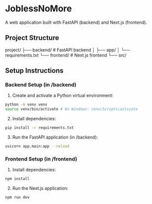 # JoblessNoMore

A web application built with FastAPI (backend) and Next.js (frontend).

## Project Structure

project/
├── backend/ # FastAPI backend
│ ├── app/
│ └── requirements.txt
└── frontend/ # Next.js frontend
└── src/


## Setup Instructions

### Backend Setup (in /backend)
1. Create and activate a Python virtual environment:
```bash
python -m venv venv
source venv/bin/activate # On Windows: venv\Scripts\activate
```

2. Install dependencies:
```bash
pip install -r requirements.txt
```

3. Run the FastAPI application (in /backend):
```bash
uvicorn app.main:app --reload
```

### Frontend Setup (in /frontend)
1. Install dependencies:
```bash
npm install
```

2. Run the Next.js application:
```bash
npm run dev
```